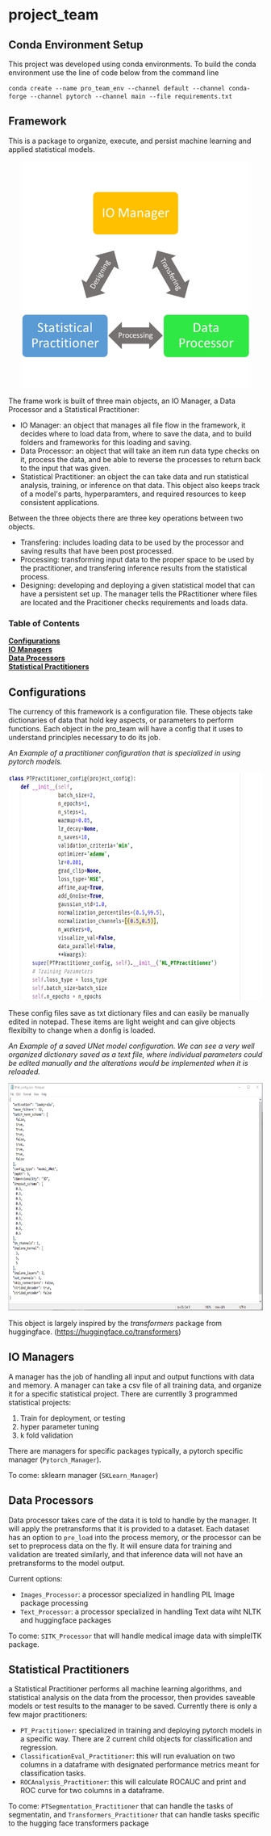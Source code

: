 # project_team

## Conda Environment Setup 

This project was developed using conda environments. To build the conda environment use the line of code below from the command line

```angular2html
conda create --name pro_team_env --channel default --channel conda-forge --channel pytorch --channel main --file requirements.txt
```

## Framework 

This is a package to organize, execute, and persist machine learning and applied statistical models. 

<p align="center"> <img src="./img/Framework_Diagram.PNG"  width="450" height="450">

The frame work is built of three main objects, an IO Manager, a Data Processor and a Statistical Practitioner:

- IO Manager: an object that manages all file flow in the framework, it decides where to load data from, where to save the data, and to build folders and frameworks for this loading and saving. 
- Data Processor: an object that will take an item run data type checks on it, process the data, and be able to reverse the processes to return back to the input that was given. 
- Statistical Practitioner: an object the can take data and run statistical analysis, training, or inference on that data. This object also keeps track of a model's parts, hyperparamters, and required resources to keep consistent applications. 

Between the three objects there are three key operations between two objects. 

- Transfering: includes loading data to be used by the processor and saving results that have been post processed.
- Processing: transforming input data to the proper space to be used by the practitioner, and transfering inference results from the statistical process. 
- Designing: developing and deploying a given statistical model that can have a persistent set up. The manager tells the PRactitioner where files are located and the Pracitioner checks requirements and loads data. 

### Table of Contents
**[Configurations](##configurations)**<br>
**[IO Managers](#io-managers)**<br>
**[Data Processors](#data-processors)**<br>
**[Statistical Practitioners](#statistical-practitioners)**<br>

## Configurations 

The currency of this framework is a configuration file. These objects take dictionaries of data that hold key aspects, or parameters to perform functions. Each object in the pro_team will have a config that it uses to understand principles necessary to do its job.

<em>An Example of a practitioner configuration that is specialized in using pytorch models. </em> 

<p align="left"> <img src="./img/PTPractitioner_config.png" height="450" >

These config files save as txt dictionary files and can easily be manually edited in notepad. These items are light weight and can give objects flexibilty to change when a donfig is loaded. 

<em>An Example of a saved UNet model configuration. We can see a very well organized dictionary saved as a text file, where individual parameters could be edited manually and the alterations would be implemented when it is reloaded.  </em> 

<p align="left"> <img src="./img/SAved_UNet_Config.png" height="450" >

This object is largely inspired by the *transformers* package from huggingface. (https://huggingface.co/transformers)

## IO Managers

A manager has the job of handling all input and output functions with data and memory. A manager can take a csv file of all training data, and organize it for a specific statistical project. There are currentlly 3 programmed statistical projects: 
1. Train for deployment, or testing 
2. hyper parameter tuning 
3. k fold validation 

There are managers for specific packages typically, a pytorch specific manager (`Pytorch_Manager`). 

To come: sklearn manager (`SKLearn_Manager`)

## Data Processors

Data processor takes care of the data it is told to handle by the manager. It will apply the pretransforms that it is provided to a dataset. Each dataset has an option to `pre_load` into the process memory, or the processor can be set to preprocess data on the fly. It will ensure data for training and validation are treated similarly, and that inference data will not have an pretransforms to the model output. 

Current options: 
* `Images_Processor`: a processor specialized in handling PIL Image package processing 
* `Text_Processor`: a processor specialized in handling Text data wiht NLTK and huggingface packages 

To come: `SITK_Processor` that will handle medical image data with simpleITK package. 

## Statistical Practitioners

a Statistical Practitioner performs all machine learning algorithms, and statistical analysis on the data from the processor, then provides saveable models or test results to the manager to be saved. Currently there is only a few major practitioners: 
* `PT_Practitioner`: specialized in training and deploying pytorch models in a specific way. There are 2 current child objects for classification and regression. 
* `ClassificationEval_Practitioner`: this will run evaluation on two columns in a dataframe with designated performance metrics meant for classification tasks. 
* `ROCAnalysis_Practitioner`: this will calculate ROCAUC and print and ROC curve for two columns in a dataframe. 

To come: `PTSegmentation_Practitioner` that can handle the tasks of segmentatin, and `Transformers_Practitioner` that can handle tasks specific to the hugging face transformers package 
